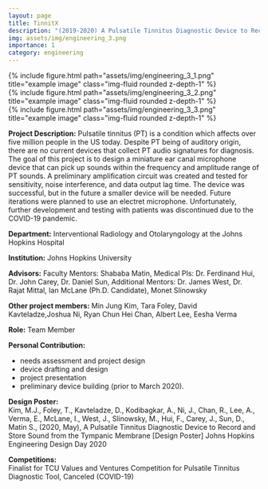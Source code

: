```yaml
---
layout: page
title: TinnitX 
description: "(2019-2020) A Pulsatile Tinnitus Diagnostic Device to Record and Store Sound from the Tympanic Membrane "
img: assets/img/engineering_3.png
importance: 1
category: engineering
---
```


<div class="row">
    <div class="col-sm mt-3 mt-md-0">
        {% include figure.html path="assets/img/engineering_3_1.png" title="example image" class="img-fluid rounded z-depth-1" %}
    </div>
</div>

<div class="row">
    <div class="col-sm mt-3 mt-md-0">
        {% include figure.html path="assets/img/engineering_3_2.png" title="example image" class="img-fluid rounded z-depth-1" %}
    </div>
</div>

<div class="row">
    <div class="col-sm mt-3 mt-md-0">
        {% include figure.html path="assets/img/engineering_3_3.png" title="example image" class="img-fluid rounded z-depth-1" %}
    </div>
</div>

**Project Description:** Pulsatile tinnitus (PT) is a condition which affects over five million people in the US today. Despite PT being of auditory origin, there are no current devices that collect PT audio signatures for diagnosis. The goal of this project is to design a miniature ear canal microphone device that can pick up sounds within the frequency and amplitude range of PT sounds. A preliminary amplification circuit was created and tested for sensitivity, noise interference, and data output lag time. The device was successful, but in the future a smaller device will be needed. Future iterations were planned to use an electret microphone. Unfortunately, further development and testing with patients was discontinued due to the COVID-19 pandemic.

**Department:** Interventional Radiology and Otolaryngology at the Johns Hopkins Hospital

**Institution:** Johns Hopkins University

**Advisors:** Faculty Mentors: Shababa Matin, Medical PIs: Dr. Ferdinand Hui, Dr. John Carey, Dr. Daniel Sun, Additional Mentors: Dr. James West, Dr. Rajat Mittal, Ian McLane (Ph.D. Candidate), Monet Slinowsky

**Other project members:**  Min Jung Kim, Tara Foley, David Kavteladze,Joshua Ni, Ryan Chun Hei Chan, Albert Lee, Eesha Verma

**Role:** Team Member

**Personal Contribution:**
- needs assessment and project design
- device drafting and design
- project presentation
- preliminary device building (prior to March 2020).

**Design Poster:**  
Kim, M.J., Foley, T., Kavteladze, D., Kodibagkar, A., Ni, J., Chan, R., Lee, A., Verma, E., McLane, I., West, J., Slinowsky, M., Hui, F., Carey, J., Sun, D., Matin S., (2020, May), A Pulsatile Tinnitus Diagnostic Device to Record and Store Sound from the Tympanic Membrane [Design Poster] Johns Hopkins Engineering Design Day 2020

**Competitions:**  
Finalist for TCU Values and Ventures Competition for Pulsatile Tinnitus Diagnostic Tool, Canceled (COVID-19)
